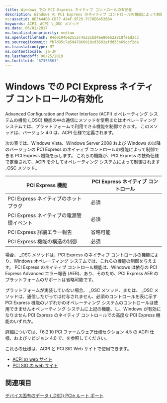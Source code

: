 ```yaml
---
title: Windows での PCI Express ネイティブ コントロールの有効化
description: Windows の PCI Express のネイティブ コントロールの機能によって制御できる、PCI Express 機能
ms:assetid: 0E3A4408-CBF7-494F-9F25-7C78E04526B4
keywords: ACPI、ACPI \_OSC メソッド
ms.date: 06/01/2017
ms.localizationpriority: medium
ms.openlocfilehash: 84d01946e2552c4a221bd4ee80eb22818fead3c3
ms.sourcegitcommit: fb7d95c7a5d47860918cd3602efdd33b69dcf2da
ms.translationtype: MT
ms.contentlocale: ja-JP
ms.lasthandoff: 06/25/2019
ms.locfileid: "67353561"
---
```

# <a name="enabling-pci-express-native-control-in-windows"></a>Windows での PCI Express ネイティブ コントロールの有効化

Advanced Configuration and Power Interface (ACPI) オペレーティング システムの機能 (\_OSC) 機能の中の通信にメソッドを使用またはオペレーティング システムでは、プラットフォームで利用できる機能を制御できます。 このメソッドは、バージョン 4.0 は、ACPI 仕様で定義されます。

次の表では、Windows Vista、Windows Server 2008 および Windows の以降のバージョンの PCI Express のネイティブ コントロールの機能によって制御できる PCI Express 機能を示します。 これらの機能が、PCI Express の技術仕様で定義されて、ACPI を介してオペレーティング システムによって制御されます\_OSC メソッド。

| PCI Express 機能                        | PCI Express ネイティブ コントロール |
| ------------------------------------------ | -------------------------- |
| PCI Express ネイティブのホット プラグ                | 必須                  |
| PCI Express ネイティブの電源管理イベント | 必須                  |
| PCI Express 詳細エラー報告       | 省略可能                   |
| PCI Express 機能の構造の制御   | 必須                  |

場合、 \_OSC メソッドは、PCI Express のネイティブ コントロールの機能により、Windows オペレーティング システムでは、これらの機能の制御を与えます。 PCI Express のネイティブ コントロール機能は、Windows は依存の PCI Express Advanced エラー報告 (AER)、あり、そのため、PCI Express AER のプラットフォームのサポートは省略可能です。

プラットフォームが実装していない場合、 \_OSC メソッド、または、 \_OSC メソッドは、通信したがっては付与されません、必須のコントロールを表に示す PCI Express 機能のいずれかのオペレーティング システムのコントロールは使用できませんオペレーティング システムに上記の機能、し、Windows が有効になりません PCI Express のネイティブ コントロールでの高度な PCI Express 機能のいずれか。

詳細については、「6.2.10 PCI ファームウェア仕様セクション 4.5 の ACPI 仕様、およびリビジョン 4.0 で、を参照してください。

これらの仕様は、ACPI と PCI SIG Web サイトで使用できます。

  - [ACPI の web サイト](https://uefi.org/specifications)
  - [PCI SIG の web サイト](http://pcisig.com/)

## <a name="see-also"></a>関連項目
[デバイス固有のデータ (_DSD) PCIe ルート ポート](dsd-for-pcie-root-ports.md)

